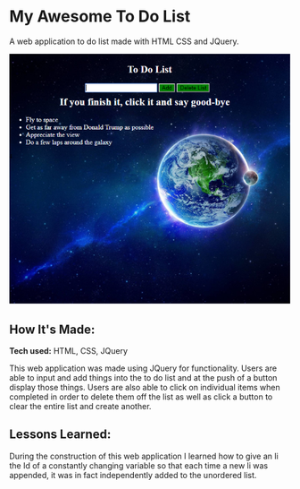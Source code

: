 # My Awesome To Do List
A web application to do list made with HTML CSS and JQuery.

![alt tag](todolistpic.PNG)

## How It's Made:

**Tech used:** HTML, CSS, JQuery

This web application was made using JQuery for functionality. Users are able to input and add things into the to do list and at the push of a button display those things. Users are also able to click on individual items when completed in order to delete them off the list as well as click a button to clear the entire list and create another.


## Lessons Learned:

During the construction of this web application I learned how to give an li the Id of a constantly changing variable so that each time a new li was appended, it was in fact independently added to the unordered list.
